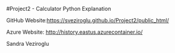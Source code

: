 #Project2 - Calculator Python Explanation

GitHub Website:https://sveziroglu.github.io/Project2/public_html/

Azure Website: http://history.eastus.azurecontainer.io/

Sandra Veziroglu
